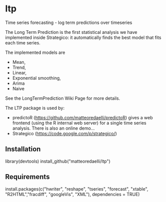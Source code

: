 ltp
==============

Time series forecasting - log term predictions over timeseries

The Long Term Prediction is the first statistical analysis we have implemented inside Strategico: it automatically finds the best model that fits each time series.

The implemented models are

* Mean,
* Trend,
* Linear,
* Exponential smoothing,
* Arima
* Naive 

See the LongTermPrediction Wiki Page for more details.

The LTP package is used by:

* predictoR (https://github.com/matteoredaelli/predictoR) gives a web frontend (using the R internal web server) for a single time series analysis. There is also an online demo...
* Strategico (https://code.google.com/p/strategico/)

Installation
---------------------
  library(devtools)
  install_github("matteoredaelli/ltp")

Requirements
----------------------

install.packages(c("hwriter", "reshape", "tseries", "forecast", "xtable", "R2HTML","fracdiff", "googleVis", "XML"), dependencies = TRUE) 
